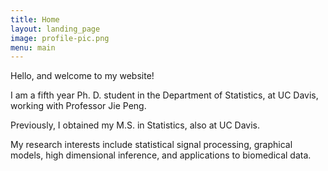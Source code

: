 ```yaml
---
title: Home
layout: landing_page
image: profile-pic.png
menu: main
---
```


Hello, and welcome to my website!  

I am a fifth year Ph. D. student in the Department of Statistics, at UC Davis, working with Professor Jie Peng.  

Previously, I obtained my M.S. in Statistics, also at UC Davis. 

My research interests include statistical signal processing, graphical models, high dimensional inference, and applications to biomedical data. 
